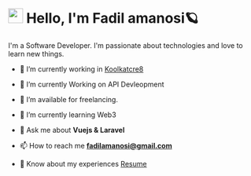 # <img src="https://imgur.com/C7PX4kM.gif" height="30px" width="30px"> Hello, I'm Fadil amanosi🪐

I'm a Software Developer. I'm passionate about technologies and love to learn new things.


- 🔭 I’m currently working in <a href="https://koolkatcre8.com/" target="blank">Koolkatcre8</a>

- 🌱 I’m currently Working on API Devleopment

- 🤝 I’m available for freelancing.

- 🌱 I’m currently learning Web3

- 💬 Ask me about **Vuejs & Laravel**

- 📫 How to reach me **fadilamanosi@gmail.com**

- 📄 Know about my experiences <a href="https://fadilamanosi.com/" target="blank">Resume</a>
<br/>

